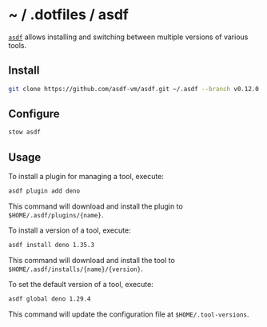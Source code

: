 # ~ / .dotfiles / asdf

[`asdf`](https://asdf-vm.com/) allows installing and switching between
multiple versions of various tools.

## Install

```sh
git clone https://github.com/asdf-vm/asdf.git ~/.asdf --branch v0.12.0
```

## Configure

```sh
stow asdf
```

## Usage

To install a plugin for managing a tool, execute:

```sh
asdf plugin add deno
```

This command will download and install the plugin to `$HOME/.asdf/plugins/{name}`.

To install a version of a tool, execute:

```sh
asdf install deno 1.35.3
```

This command will download and install the tool to `$HOME/.asdf/installs/{name}/{version}`.

To set the default version of a tool, execute:

```sh
asdf global deno 1.29.4
```

This command will update the configuration file at `$HOME/.tool-versions`.
